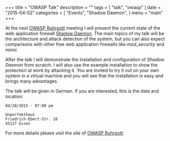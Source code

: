 +++
title = "OWASP Talk"
description = ""
tags = [
    "talk",
    "owasp"
]
date = "2015-04-02"
categories = [
    "Events",
    "Shadow Daemon",
]
menu = "main"
+++

At the next [OWASP Ruhrpott](https://www.owasp.org/index.php/OWASP_German_Chapter_Stammtisch_Initiative/Ruhrpott) meeting I will present the current state of the web application firewall [Shadow Daemon](https://shadowd.zecure.org). The main topics of my talk will be the architecture and attack detection of the system, but you can also expect comparisons with other free web application firewalls like *mod_security* and *naxsi*.

After the talk I will demonstrate the installation and configuration of *Shadow Daemon* from scratch. I will also use the example installation to show the protection at work by attacking it. You are invited to try it out on your own system in a virtual machine and you will see that the installation is easy and brings many advantages.

The talk will be given in German. If you are interested, this is the date and location:

    04/28/2015 - 07:00 pm

    Unperfekthaus
    Friedrich-Ebert-Str. 18
    45127 Essen

For more details please visit the site of [OWASP Ruhrpott](https://www.owasp.org/index.php/OWASP_German_Chapter_Stammtisch_Initiative/Ruhrpott).
